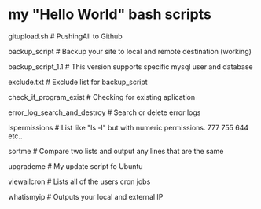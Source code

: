 # my "Hello World" bash scripts 

gitupload.sh  # PushingAll to Github

backup_script # Backup your site to local and remote destination (working)

backup_script_1.1 # This version supports specific mysql user and database 

exclude.txt  # Exclude list for backup_script

check_if_program_exist # Checking for existing aplication

error_log_search_and_destroy # Search or delete error logs

lspermissions # List like "ls -l" but with numeric permissions. 777 755 644 etc..

sortme # Compare two lists and output any lines that are the same

upgrademe # My update script fo Ubuntu

viewallcron # Lists all of the users cron jobs

whatismyip # Outputs your local and external IP
